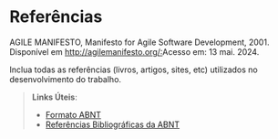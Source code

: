 # Referências
AGILE MANIFESTO, Manifesto for Agile Software Development, 2001. Disponível em <http://agilemanifesto.org/:>Acesso em: 13 mai. 2024.

 
Inclua todas as referências (livros, artigos, sites, etc) utilizados no desenvolvimento do trabalho.

> **Links Úteis**:
> - [Formato ABNT](https://www.normastecnicas.com/abnt/trabalhos-academicos/referencias/)
> - [Referências Bibliográficas da ABNT](https://comunidade.rockcontent.com/referencia-bibliografica-abnt/)
